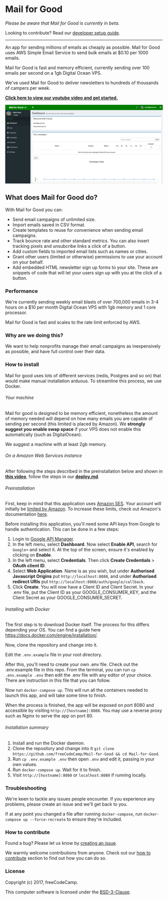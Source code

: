 # Mail for Good

*Please be aware that Mail for Good is currently in beta.*

Looking to contribute? Read our [developer setup guide](https://github.com/freeCodeCamp/Mail-for-Good/wiki/Setup-for-development).

---

An app for sending millions of emails as cheaply as possible. Mail for Good uses AWS Simple Email Service to send bulk emails at $0.10 per 1000 emails.

Mail for Good is fast and memory efficient, currently sending over 100 emails per second on a 1gb Digital Ocean VPS.

We've used Mail for Good to deliver newsletters to hundreds of thousands of campers per week.

[**Click here to view our youtube video and get started.**](https://www.youtube.com/watch?v=_7U03GVD4a8)

![Image showing Mail 4 Good](docs/resources/hero.png)

## What does Mail for Good do?

With Mail for Good you can:

- Send email campaigns of unlimited size.
- Import emails saved in CSV format.
- Create templates to reuse for convenience when sending email campaigns.
- Track bounce rate and other standard metrics. You can also insert tracking pixels and unsubcribe links a click of a button.
- Add custom fields to imported email lists such as names or cities.
- Grant other users (limited or otherwise) permissions to use your account on your behalf.
- Add embedded HTML newsletter sign up forms to your site. These are snippets of code that will let your users sign up with you at the click of a button.

### Performance

We're currently sending weekly email blasts of over 700,000 emails in 3-4 hours on a $10 per month Digital Ocean VPS with 1gb memory and 1 core processor.

Mail for Good is fast and scales to the rate limit enforced by AWS.

### Why are we doing this?

We want to help nonprofits manage their email campaigns as inexpensively as possible, and have full control over their data.

### How to install

Mail for good uses lots of different services (redis, Postgres and so on) that would make manual installation arduous. To streamline this process, we use Docker.

###### Your machine

Mail for good is designed to be memory efficient, nonetheless the amount of memory needed will depend on how many emails you are capable of sending per second (this limited is placed by Amazon). We **strongly suggest you enable swap space** if your VPS does not enable this automatically (such as DigitalOcean).

We suggest a machine with at least 2gb memory.

###### On a Amazon Web Services instance
After following the steps described in the preinstallation below and shown in [**this video**](https://www.youtube.com/watch?v=_7U03GVD4a8), follow the steps in our [**deploy.md**](./docs/deploy.md).

###### Preinstallation

First, keep in mind that this application uses [Amazon SES](https://aws.amazon.com/ses/). Your account will initially be [limited by Amazon](http://docs.aws.amazon.com/ses/latest/DeveloperGuide/manage-sending-limits.html). To increase these limits, check out Amazon's documentation [here](http://docs.aws.amazon.com/ses/latest/DeveloperGuide/increase-sending-limits.html).

Before installing this application, you'll need some API keys from Google to handle authentication. This can be done in a few steps:

1. Login to [Google API Manager](https://console.developers.google.com/apis/).
2. In the left menu, select **Dashboard**. Now select **Enable API**, search for `Google+` and select it. At the top of the screen, ensure it's enabled by clicking on **Enable**.
3. In the left menu, select **Credentials**. Then click **Create Credentials** > **OAuth client ID**.
4. Select **Web Application**. Name is as you wish, but under **Authorised Javascript Origins** put `http://localhost:8080`, and under **Authorised redirect URIs** put `http://localhost:8080/auth/google/callback`.
5. Click **Create**. You will now have a Client ID and Client Secret. In your .env file, put the Client ID as your GOOGLE_CONSUMER_KEY, and the Client Secret as your GOOGLE_CONSUMER_SECRET.

###### Installing with Docker

The first step is to download Docker itself. The process for this differs depending your OS. You can find a guide here https://docs.docker.com/engine/installation/.

Now, clone the repository and change into it.

Edit the `.env.example` file in your root directory.

After this, you'll need to create your own .env file. Check out the .env.example file in this repo. From the terminal, you can run `cp .env.example .env` then edit the .env file with any editor of your choice. There are instruction in this file that you can follow.

Now run `docker-compose up`. This will run all the containers needed to launch this app, and will take some time to finish.

When the process is finished, the app will be exposed on port 8080 and accessible by visiting `http://[hostname]:8080`. You may use a reverse proxy such as Nginx to serve the app on port 80.

###### Installation summary

1. Install and run the Docker daemon.
2. Clone the repository and change into it `git clone https://github.com/freeCodeCamp/Mail-for-Good && cd Mail-for-Good`.
3. Run `cp .env.example .env` then open `.env` and edit it, passing in your own values.
4. Run `docker-compose up`. Wait for it to finish.
5. Visit `http://[hostname]:8080` or `localhost:8080` if running locally.

### Troubleshooting

We're keen to tackle any issues people encounter. If you experience any problems, please create an issue and we'll get back to you.

If at any point you changed a file after running `docker-compose`, run `docker-compose up --force-recreate` to ensure they're included.

### How to contribute

Found a bug? Please let us know by [creating an issue](https://github.com/freeCodeCamp/Mail-for-Good/issues/new).

We warmly welcome contributions from anyone. Check out our [how to contribute](https://github.com/FreeCodeCamp/nonprofit-email-service/blob/master/CONTRIBUTING.md) section to find out how you can do so.

### License

Copyright (c) 2017, freeCodeCamp.

This computer software is licensed under the [BSD-3-Clause](https://github.com/freeCodeCamp/Mail-for-Good/blob/master/LICENSE.md).
